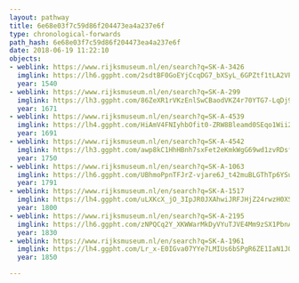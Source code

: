 ```yaml
---
layout: pathway
title: 6e68e03f7c59d86f204473ea4a237e6f
type: chronological-forwards
path_hash: 6e68e03f7c59d86f204473ea4a237e6f
date: 2018-06-19 11:22:10
objects:
- weblink: https://www.rijksmuseum.nl/en/search?q=SK-A-3426
  imglink: https://lh6.ggpht.com/2sdtBF0GoEYjCcqDG7_bXSyL_6GPZtf1tLA2VPmEEmi0hdsluba6aONQCIGH3Kb2zV1NPaJgqrs9n6bmLLlowhp5EHyx=s200
  year: 1540
- weblink: https://www.rijksmuseum.nl/en/search?q=SK-A-299
  imglink: https://lh3.ggpht.com/86ZeXR1rVKzEnlSwCBaodVKZ4r70YTG7-LqDj9khlYAgTosFS3mxSs87my87nS1TEmc2Np3aBFs4s5r-pO8UTfCXNlBL=s200
  year: 1671
- weblink: https://www.rijksmuseum.nl/en/search?q=SK-A-4539
  imglink: https://lh4.ggpht.com/HiAmV4FNIyhbOfit0-ZRW8Bleamd0SEqo1Wii2bSOCv_W78t1NAkJXbIrtYfCGQSQ6V2Ma0k8pkCjBT0gS6i48gZAQ=s200
  year: 1691
- weblink: https://www.rijksmuseum.nl/en/search?q=SK-A-4542
  imglink: https://lh3.ggpht.com/awp8kC1HhHBnh7sxFet2eKmkWgG69wd1zvRDsfR0EljFGaICiYgSG6-ihAxjGkroOy55-_gDBD-pB1H8yH2oENKLQTM=s200
  year: 1750
- weblink: https://www.rijksmuseum.nl/en/search?q=SK-A-1063
  imglink: https://lh6.ggpht.com/UBhmoPpnTFJrZ-vjare6J_t42muBLGThTp6YSu42Hr-LZcX_lIEnAoUksvnA_DVdThstzP0m8s80GJEE7mXgkxxDpD8g=s200
  year: 1791
- weblink: https://www.rijksmuseum.nl/en/search?q=SK-A-1517
  imglink: https://lh4.ggpht.com/uLXKcX_jO_3IpJR0JXAhwiJRFJHjZ24rwzH0XS0s9L1J_3rp2oc4ORJnjK0Bc-UZc0AoQNX3MkLdvgUaU_z29MRRyIEM=s200
  year: 1800
- weblink: https://www.rijksmuseum.nl/en/search?q=SK-A-2195
  imglink: https://lh6.ggpht.com/zNPQCq2Y_XKWWarMkDyVYuTJVE4Mm9zSX1PbnAVFHIoLXVY0KIi-P6qKk1czyPJXOjvkzrYjjJJ2fJBGmLM1pc_Mc0E=s200
  year: 1830
- weblink: https://www.rijksmuseum.nl/en/search?q=SK-A-1961
  imglink: https://lh4.ggpht.com/Lr_x-E0IGva07YYe7LMIUs6bSPgR6ZE1IaN1JOkAgoI7gogaMO_Hd_InDCsybhtS9QEoSZjjhpFKz2PJSYexxrryTw=s200
  year: 1850

---
```


